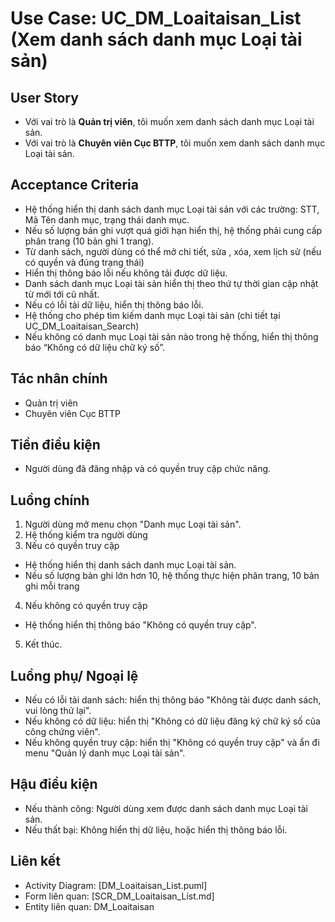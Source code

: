# Use Case: UC_DM_Loaitaisan_List (Xem danh sách danh mục Loại tài sản)

## User Story
- Với vai trò là **Quản trị viên**, tôi muốn xem danh sách danh mục Loại tài sản.
- Với vai trò là **Chuyên viên Cục BTTP**, tôi muốn xem danh sách danh mục Loại tài sản.

## Acceptance Criteria
- Hệ thống hiển thị danh sách danh mục Loại tài sản với các trường: STT, Mã Tên danh mục, trạng thái danh mục.
- Nếu số lượng bản ghi vượt quá giới hạn hiển thị, hệ thống phải cung cấp phân trang (10 bản ghi 1 trang).
- Từ danh sách, người dùng có thể mở chi tiết, sửa , xóa, xem lịch sử (nếu có quyền và đúng trạng thái)
- Hiển thị thông báo lỗi nếu không tải được dữ liệu.
- Danh sách danh mục Loại tài sản hiển thị theo thứ tự thời gian cập nhật từ mới tới cũ nhất.
- Nếu có lỗi tải dữ liệu, hiển thị thông báo lỗi.
- Hệ thống cho phép tìm kiếm danh mục Loại tài sản (chi tiết tại UC_DM_Loaitaisan_Search)
- Nếu không có danh mục Loại tài sản nào trong hệ thống, hiển thị thông báo “Không có dữ liệu chữ ký số”. 

## Tác nhân chính
- Quản trị viên
- Chuyên viên Cục BTTP

## Tiền điều kiện
- Người dùng đã đăng nhập và có quyền truy cập chức năng.

## Luồng chính
1. Người dùng mở menu chọn "Danh mục Loại tài sản".
2. Hệ thống kiểm tra người dùng
3. Nếu có quyền truy cập
- Hệ thống hiển thị danh sách danh mục Loại tài sản.
- Nếu số lượng bản ghi lớn hơn 10, hệ thống thực hiện phân trang, 10 bản ghi mỗi trang
4. Nếu không có quyền truy cập
- Hệ thống hiển thị thông báo "Không có quyền truy cập".
5. Kết thúc.

## Luồng phụ/ Ngoại lệ
- Nếu có lỗi tải danh sách: hiển thị thông báo "Không tải được danh sách, vui lòng thử lại".
- Nếu không có dữ liệu: hiển thị "Không có dữ liệu đăng ký chữ ký số của công chứng viên".
- Nếu không quyền truy cập: hiển thị "Không có quyền truy cập" và ẩn đi menu "Quản lý danh mục Loại tài sản".

## Hậu điều kiện
- Nếu thành công: Người dùng xem được danh sách danh mục Loại tài sản.
- Nếu thất bại: Không hiển thị dữ liệu, hoặc hiển thị thông báo lỗi.

## Liên kết
- Activity Diagram: [DM_Loaitaisan_List.puml]
- Form liên quan: [SCR_DM_Loaitaisan_List.md]
- Entity liên quan: DM_Loaitaisan
